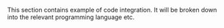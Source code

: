 This section contains example of code integration. It will be broken down into the relevant programming language etc.

